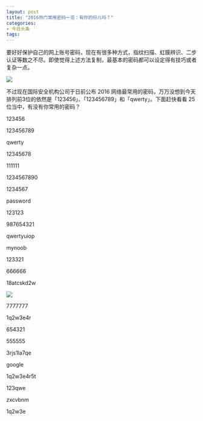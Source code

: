 ```yaml
---
layout: post
title: "2016热门常用密码一览：有你的份儿吗？"
categories:
- 今日头条
tags:
---
```

要好好保护自己的网上账号密码，现在有很多种方式，指纹扫描、虹膜辨识、二步认证等数之不尽。即使觉得上述方法复制，最基本的密码都可以设定得有技巧或者复杂一点。

![](http://p3.pstatp.com/large/15a40000a36bab4b05f1)

不过现在国际安全机构公司于日前公布 2016 网络最常用的密码，万万没想到今天排列前3位的依然是「123456」、「123456789」和「qwerty」。下面赶快看看 25 位当中，有没有你常用的密码？

123456

123456789

qwerty

12345678

111111

1234567890

1234567

password

123123

987654321

qwertyuiop

mynoob

123321

666666

18atcskd2w

![](http://p3.pstatp.com/large/15a600033a01b0320921)

7777777

1q2w3e4r

654321

555555

3rjs1la7qe

google

1q2w3e4r5t

123qwe

zxcvbnm

1q2w3e